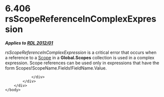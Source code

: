 <html dir="LTR" xmlns:mshelp="http://msdn.microsoft.com/mshelp" xmlns:ddue="http://ddue.schemas.microsoft.com/authoring/2003/5" xmlns:xlink="http://www.w3.org/1999/xlink" xmlns:tool="http://www.microsoft.com/tooltip">
    <head>
        <meta http-equiv="Content-Type" content="text/html; CHARSET=utf-8"></meta>
        <meta name="save" content="history"></meta>
        <title>6.406 rsScopeReferenceInComplexExpression</title>
        <xml>
            <mshelp:toctitle title="6.406 rsScopeReferenceInComplexExpression"></mshelp:toctitle>
            <mshelp:rltitle title="[MS-RDL]: rsScopeReferenceInComplexExpression"></mshelp:rltitle>
            <mshelp:keyword index="A" term="4392b73b-eb61-43dd-8964-5458e0c764ba"></mshelp:keyword>
            <mshelp:attr name="DCSext.ContentType" value="open specification"></mshelp:attr>
            <mshelp:attr name="AssetID" value="4392b73b-eb61-43dd-8964-5458e0c764ba"></mshelp:attr>
            <mshelp:attr name="TopicType" value="kbRef"></mshelp:attr>
            <mshelp:attr name="DCSext.Title" value="[MS-RDL]: rsScopeReferenceInComplexExpression" />
        </xml>
    </head>
    <body>
        <div id="header">
            <h1 class="heading">6.406 rsScopeReferenceInComplexExpression</h1>
        </div>
        <div id="mainSection">
            <div id="mainBody">
                <div id="allHistory" class="saveHistory"></div>
                <div id="sectionSection0" class="section" name="collapseableSection">
                    

<p><b><i>Applies to </i></b><a href="f165fb82-3c5a-4369-961c-128de233638c.htm"><b><i>RDL 2012/01</i></b></a></p>

<p><i>rsScopeReferenceInComplexExpression</i> is a critical
error that occurs when a reference to a <a href="d515a708-2f66-45dc-8128-3bfc642e76e5.htm">Scope</a> in a <b>Global.Scopes</b>
collection is used in a complex expression. Scope references can be used only
in expressions that have the form Scopes!ScopeName.Fields!FieldName.Value.</p>


                </div>
            </div>
        </div>
    </body>
</html>